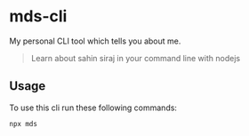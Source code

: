 # mds-cli
My personal CLI tool which tells you about me.

>Learn about sahin siraj in your command line with nodejs

## Usage
To use this cli run these following commands:

```sh
npx mds
```

